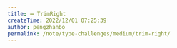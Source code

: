 ```yaml
---
title: ➖ TrimRight
createTime: 2022/12/01 07:25:39
author: pengzhanbo
permalink: /note/type-challenges/medium/trim-right/
---
```

